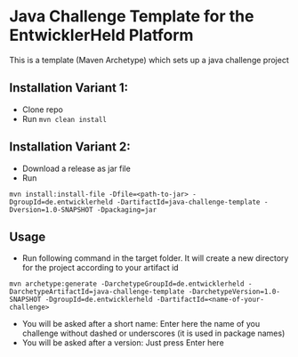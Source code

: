 # Java Challenge Template for the EntwicklerHeld Platform
This is a template (Maven Archetype) which sets up a java challenge project

## Installation Variant 1:
* Clone repo
* Run `mvn clean install`

## Installation Variant 2:
* Download a release as jar file
* Run
```
mvn install:install-file -Dfile=<path-to-jar> -DgroupId=de.entwicklerheld -DartifactId=java-challenge-template -Dversion=1.0-SNAPSHOT -Dpackaging=jar
```

## Usage
* Run following command in the target folder. It will create a new directory for the project according to your artifact id
```
mvn archetype:generate -DarchetypeGroupId=de.entwicklerheld -DarchetypeArtifactId=java-challenge-template -DarchetypeVersion=1.0-SNAPSHOT -DgroupId=de.entwicklerheld -DartifactId=<name-of-your-challenge>
```
* You will be asked after a short name: Enter here the name of you challenge without dashed or underscores (it is used in package names)
* You will be asked after a version: Just press Enter here
